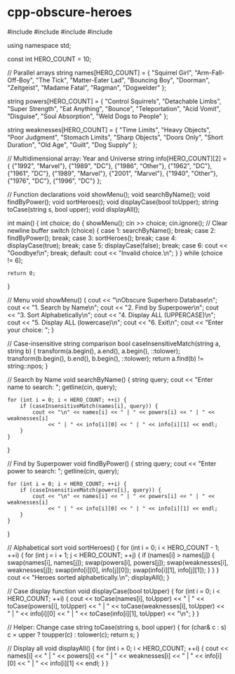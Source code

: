 # cpp-obscure-heroes
#include <iostream>
#include <string>
#include <algorithm>
#include <cctype>

using namespace std;

const int HERO_COUNT = 10;

// Parallel arrays
string names[HERO_COUNT] = {
    "Squirrel Girl", "Arm-Fall-Off-Boy", "The Tick", "Matter-Eater Lad",
    "Bouncing Boy", "Doorman", "Zeitgeist", "Madame Fatal",
    "Ragman", "Dogwelder"
};

string powers[HERO_COUNT] = {
    "Control Squirrels", "Detachable Limbs", "Super Strength", "Eat Anything",
    "Bounce", "Teleportation", "Acid Vomit", "Disguise",
    "Soul Absorption", "Weld Dogs to People"
};

string weaknesses[HERO_COUNT] = {
    "Time Limits", "Heavy Objects", "Poor Judgment", "Stomach Limits",
    "Sharp Objects", "Doors Only", "Short Duration", "Old Age",
    "Guilt", "Dog Supply"
};

// Multidimensional array: Year and Universe
string info[HERO_COUNT][2] = {
    {"1992", "Marvel"}, {"1989", "DC"}, {"1986", "Other"},
    {"1962", "DC"}, {"1961", "DC"}, {"1989", "Marvel"},
    {"2001", "Marvel"}, {"1940", "Other"}, {"1976", "DC"}, {"1996", "DC"}
};

// Function declarations
void showMenu();
void searchByName();
void findByPower();
void sortHeroes();
void displayCase(bool toUpper);
string toCase(string s, bool upper);
void displayAll();

int main() {
    int choice;
    do {
        showMenu();
        cin >> choice;
        cin.ignore(); // Clear newline buffer
        switch (choice) {
            case 1: searchByName(); break;
            case 2: findByPower(); break;
            case 3: sortHeroes(); break;
            case 4: displayCase(true); break;
            case 5: displayCase(false); break;
            case 6: cout << "Goodbye!\n"; break;
            default: cout << "Invalid choice.\n";
        }
    } while (choice != 6);

    return 0;
}

// Menu
void showMenu() {
    cout << "\nObscure Superhero Database\n";
    cout << "1. Search by Name\n";
    cout << "2. Find by Superpower\n";
    cout << "3. Sort Alphabetically\n";
    cout << "4. Display ALL (UPPERCASE)\n";
    cout << "5. Display ALL (lowercase)\n";
    cout << "6. Exit\n";
    cout << "Enter your choice: ";
}

// Case-insensitive string comparison
bool caseInsensitiveMatch(string a, string b) {
    transform(a.begin(), a.end(), a.begin(), ::tolower);
    transform(b.begin(), b.end(), b.begin(), ::tolower);
    return a.find(b) != string::npos;
}

// Search by Name
void searchByName() {
    string query;
    cout << "Enter name to search: ";
    getline(cin, query);

    for (int i = 0; i < HERO_COUNT; ++i) {
        if (caseInsensitiveMatch(names[i], query)) {
            cout << "\n" << names[i] << " | " << powers[i] << " | " << weaknesses[i]
                 << " | " << info[i][0] << " | " << info[i][1] << endl;
        }
    }
}

// Find by Superpower
void findByPower() {
    string query;
    cout << "Enter power to search: ";
    getline(cin, query);

    for (int i = 0; i < HERO_COUNT; ++i) {
        if (caseInsensitiveMatch(powers[i], query)) {
            cout << "\n" << names[i] << " | " << powers[i] << " | " << weaknesses[i]
                 << " | " << info[i][0] << " | " << info[i][1] << endl;
        }
    }
}

// Alphabetical sort
void sortHeroes() {
    for (int i = 0; i < HERO_COUNT - 1; ++i) {
        for (int j = i + 1; j < HERO_COUNT; ++j) {
            if (names[i] > names[j]) {
                swap(names[i], names[j]);
                swap(powers[i], powers[j]);
                swap(weaknesses[i], weaknesses[j]);
                swap(info[i][0], info[j][0]);
                swap(info[i][1], info[j][1]);
            }
        }
    }
    cout << "Heroes sorted alphabetically.\n";
    displayAll();
}

// Case display function
void displayCase(bool toUpper) {
    for (int i = 0; i < HERO_COUNT; ++i) {
        cout << toCase(names[i], toUpper) << " | "
             << toCase(powers[i], toUpper) << " | "
             << toCase(weaknesses[i], toUpper) << " | "
             << info[i][0] << " | " << toCase(info[i][1], toUpper) << "\n";
    }
}

// Helper: Change case
string toCase(string s, bool upper) {
    for (char& c : s)
        c = upper ? toupper(c) : tolower(c);
    return s;
}

// Display all
void displayAll() {
    for (int i = 0; i < HERO_COUNT; ++i) {
        cout << names[i] << " | " << powers[i] << " | " << weaknesses[i]
             << " | " << info[i][0] << " | " << info[i][1] << endl;
    }
}
